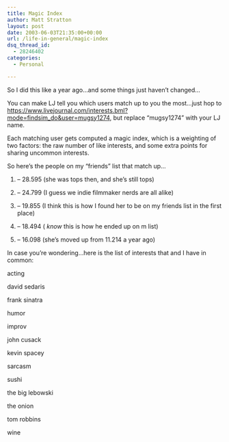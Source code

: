 ```yaml
---
title: Magic Index
author: Matt Stratton
layout: post
date: 2003-06-03T21:35:00+00:00
url: /life-in-general/magic-index
dsq_thread_id:
  - 28246402
categories:
  - Personal

---
```

So I did this like a year ago&#8230;and some things just haven&#8217;t changed&#8230;

You can make LJ tell you which users match up to you the most&#8230;just hop to https://www.livejournal.com/interests.bml?mode=findsim_do&user=mugsy1274, but replace &#8220;mugsy1274&#8221; with your LJ name.

Each matching user gets computed a magic index, which is a weighting of two factors: the raw number of like interests, and some extra points for sharing uncommon interests.

So here&#8217;s the people on my &#8220;friends&#8221; list that match up&#8230;

1. &#8211; 28.595 (she was tops then, and she&#8217;s still tops)

4. &#8211; 24.799 (I guess we indie filmmaker nerds are all alike)

26. &#8211; 19.855 (I think this is how I found her to be on my friends list in the first place)

33. &#8211; 18.494 ( _know_ this is how he ended up on m list)

80. &#8211; 16.098 (she&#8217;s moved up from 11.214 a year ago)

In case you&#8217;re wondering&#8230;here is the list of interests that and I have in common:

acting
  
david sedaris
  
frank sinatra
  
humor
  
improv
  
john cusack
  
kevin spacey
  
sarcasm
  
sushi
  
the big lebowski
  
the onion
  
tom robbins
  
wine